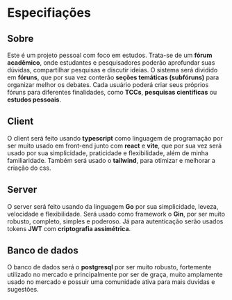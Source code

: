 # Especifiações

## Sobre

Este é um projeto pessoal com foco em estudos. Trata-se de um **fórum acadêmico**, onde estudantes e pesquisadores poderão aprofundar suas dúvidas, compartilhar pesquisas e discutir ideias. O sistema será dividido em **fóruns**, que por sua vez conterão **seções temáticas (subfóruns)** para organizar melhor os debates. Cada usuário poderá criar seus próprios fóruns para diferentes finalidades, como **TCCs**, **pesquisas científicas** ou **estudos pessoais**.

## Client

O client será feito usando **typescript** como linguagem de programação por ser muito usado em front-end junto com **react** e **vite**, que por sua vez será usado por sua simplicidade, praticidade e flexibilidade, além de minha familiaridade. Também será usado o **tailwind**, para otimizar e melhorar a criação do css.

## Server

O server será feito usando da linguagem **Go** por sua simplicidade, leveza, velocidade e flexibilidade. Será usado como framework o **Gin**, por ser muito robusto, completo, simples e poderoso. Já para autenticação serão usados tokens **JWT** com **criptografia assimétrica**.

## Banco de dados

O banco de dados será o **postgresql** por ser muito robusto, fortemente utilizado no mercado e principalmente por ser de graça, muito amplamente usado no mercado e possuir uma comunidade ativa para mais duvidas e sugestões.

